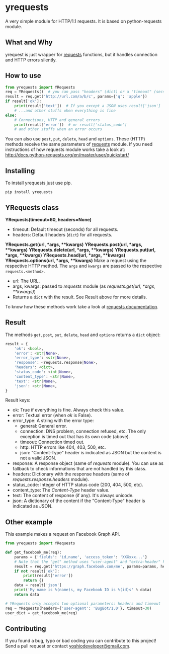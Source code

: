 # yrequests

A very simple module for HTTP/1.1 requests. It is based on python-requests module.

## What and Why

yrequest is just wrapper for [requests](http://docs.python-requests.org) functions, but it handles connection and HTTP errors silently.

## How to use

```python
from yrequests import YRequests
req = YRequests()  # you can pass "headers" (dict) or a "timeout" (secs) too
result = req.get('http://url.com/a/b/c', params={'q': 'apple'})
if result['ok']:
    print(result['text'])  # If you except a JSON uses result['json']
    # ...and other stuffs when everything is fine
else:
    # Connections, HTTP and general errors
    print(result['error'])  # or result['status_code']
    # and other stuffs when an error occurs
```

You can also use `post`, `put`, `delete`, `head` and `options`. These (HTTP) methods receive the same parameters of [requests](http://docs.python-requests.org) module. If you need instructions of how requests module works take a look at: http://docs.python-requests.org/en/master/user/quickstart/

## Installing

To install yrequests just use pip.

```
pip install yrequests
```

## YRequests class

**YRequests(timeout=60, headers=None)**
 - timeout: Default timeout (seconds) for all requests.
 - headers: Default headers (`dict`) for all requests.

**YRequests.get(url, \*args, \*\*kwargs)**
**YRequests.post(url, \*args, \*\*kwargs)**
**YRequests.delete(url, \*args, \*\*kwargs)**
**YRequests.put(url, \*args, \*\*kwargs)**
**YRequests.head(url, \*args, \*\*kwargs)**
**YRequests.options(url, \*args, \*\*kwargs)**
Make a request using the respective HTTP method. The `args` and `kwargs` are passed to the respective `requests.<method>`.
- url: The URL.
- args, kwargs: passed to *requests* module (as *requests.get(url, \*args, \*\*kwargs)*)
- Returns a `dict` with the result. See Result above for more details.

To know how these methods work take a look at [requests documentation](http://docs.python-requests.org/en/master/user/quickstart/).

## Result

The methods `get`, `post`, `put`, `delete`, `head` and `options` returns a `dict` object:

```python
result = {
    'ok': <bool>,
    'error': <str|None>,
    'error_type': <str|None>,
    'response': <requests.response|None>,
    'headers': <dict>,
    'status_code': <int|None>,
    'content_type': <str|None>,
    'text': <str|None>,
    'json': <str|None>,
}
```

Result keys:
 - ok: True if everything is fine. Always check this value.
 - error: Textual error (when *ok* is False).
 - error_type: A string with the error type:
    - general: General error.
    - connection: DNS problem, connection refused, etc. The only exception is timed out that has its own code (above).
    - timeout: Connection timed out.
    - http: HTTP errors like 404, 403, 500, etc.
    - json: "Content-Type" header is indicated as JSON but the content is not a valid JSON.
 - response: A response object (same of *requests* module). You can use as fallback to check informations that are not handled by this class.
 - headers: Dictionary with the response headers (same of *requests.response.headers* module).
 - status_code: Integer of HTTP status code (200, 404, 500, etc).
 - content_type: The *Content-Type* header value.
 - text: The content of response (if any). It's always unicode.
 - json: A dictionary of the content if the "Content-Type" header is indicated as JSON.

## Other example

This example makes a request on Facebook Graph API.

```python
from yrequests import YRequests

def get_facebook_me(req):
    params = {'fields': 'id,name', 'access_token': 'XXXxxx...'}
    # Note that the "get" method uses "user-agent" and "extra-header" headers.
    result = req.get('https://graph.facebook.com/me', params=params, headers={'extra-header': 'other-header-value'})
    if not result['ok']:
        print(result['error'])
        return {}
    data = result['json']
    print('My name is %(name)s, my Facebook ID is %(id)s' % data)
    return data

# YRequests only accepts two optional parameters: headers and timeout
req = YRequests(headers={'user-agent': 'BugBot/1.0'}, timeout=30)
user_dict = get_facebook_me(req)
```

## Contributing

If you found a bug, typo or bad coding you can contribute to this project!
Send a pull request or contact yoshiodeveloper@gmail.com.
